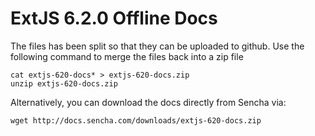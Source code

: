 # ExtJS 6.2.0 Offline Docs

The files has been split so that they can be uploaded to github. Use the following command to merge the files back into a zip file

```
cat extjs-620-docs* > extjs-620-docs.zip
unzip extjs-620-docs.zip
```

Alternatively, you can download the docs directly from Sencha via:
```
wget http://docs.sencha.com/downloads/extjs-620-docs.zip
```
